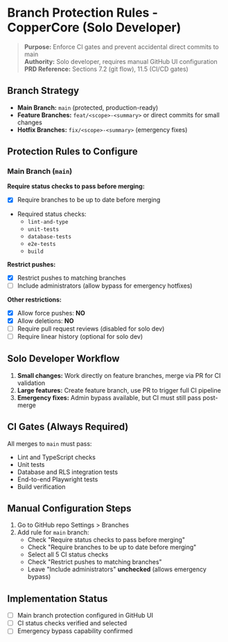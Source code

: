# Branch Protection Rules - CopperCore (Solo Developer)

> **Purpose:** Enforce CI gates and prevent accidental direct commits to main  
> **Authority:** Solo developer, requires manual GitHub UI configuration  
> **PRD Reference:** Sections 7.2 (git flow), 11.5 (CI/CD gates)

## Branch Strategy

- **Main Branch:** `main` (protected, production-ready)
- **Feature Branches:** `feat/<scope>-<summary>` or direct commits for small changes
- **Hotfix Branches:** `fix/<scope>-<summary>` (emergency fixes)

## Protection Rules to Configure

### Main Branch (`main`)

**Require status checks to pass before merging:**
- [x] Require branches to be up to date before merging
- Required status checks:
  - `lint-and-type`
  - `unit-tests` 
  - `database-tests`
  - `e2e-tests`
  - `build`

**Restrict pushes:**
- [x] Restrict pushes to matching branches
- [ ] Include administrators (allow bypass for emergency hotfixes)

**Other restrictions:**
- [x] Allow force pushes: **NO**
- [x] Allow deletions: **NO**
- [ ] Require pull request reviews (disabled for solo dev)
- [ ] Require linear history (optional for solo dev)

## Solo Developer Workflow

1. **Small changes:** Work directly on feature branches, merge via PR for CI validation
2. **Large features:** Create feature branch, use PR to trigger full CI pipeline
3. **Emergency fixes:** Admin bypass available, but CI must still pass post-merge

## CI Gates (Always Required)

All merges to `main` must pass:
- Lint and TypeScript checks
- Unit tests  
- Database and RLS integration tests
- End-to-end Playwright tests
- Build verification

## Manual Configuration Steps

1. Go to GitHub repo Settings > Branches
2. Add rule for `main` branch:
   - Check "Require status checks to pass before merging"
   - Check "Require branches to be up to date before merging" 
   - Select all 5 CI status checks
   - Check "Restrict pushes to matching branches"
   - Leave "Include administrators" **unchecked** (allows emergency bypass)

## Implementation Status

- [ ] Main branch protection configured in GitHub UI
- [ ] CI status checks verified and selected
- [ ] Emergency bypass capability confirmed